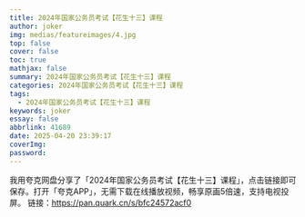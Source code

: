 ```yaml
---
title: 2024年国家公务员考试【花生十三】课程
author: joker
img: medias/featureimages/4.jpg
top: false
cover: false
toc: true
mathjax: false
summary: 2024年国家公务员考试【花生十三】课程
categories: 2024年国家公务员考试【花生十三】课程
tags:
  - 2024年国家公务员考试【花生十三】课程
keywords: joker
essay: false
abbrlink: 41689
date: 2025-04-20 23:39:17
coverImg:
password:
---
```


我用夸克网盘分享了「2024年国家公务员考试【花生十三】课程」，点击链接即可保存。打开「夸克APP」，无需下载在线播放视频，畅享原画5倍速，支持电视投屏。
链接：https://pan.quark.cn/s/bfc24572acf0
